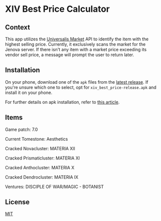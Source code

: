 # XIV Best Price Calculator

## Context

This app utilizes the [Universalis Market](https://universalis.app) API to identify the item with the highest selling price. Currently, it exclusively scans the market for the Jenova server. If there isn't any item with a market price exceeding its vendor sell price, a message will prompt the user to return later.

## Installation

On your phone, download one of the `apk` files from the [latest release](https://github.com/Flerxc/xiv_best_price/releases). If you're unsure which one to select, opt for `xiv_best_price-release.apk` and install it on your phone.

For further details on apk installation, refer to [this article](https://www.lifewire.com/install-apk-on-android-4177185).

## Items

Game patch: 7.0

Current Tomestone: Aesthetics

Cracked Novacluster: MATERIA XII

Cracked Prismaticluster: MATERIA XI

Cracked Anthocluster: MATERIA X

Cracked Dendrocluster: MATERIA IX

Ventures: DISCIPLE OF WAR/MAGIC - BOTANIST

## License

[MIT](LICENSE.txt)
